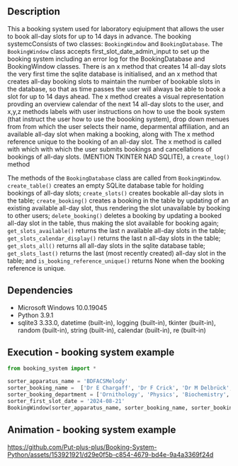 ## Description 
This a booking system used for laboratory eqiuipment that allows the user to book all-day slots for up to 14 days in advance. The booking systemcConsists of two classes: `BookingWindow` and  `BookingDatabase`. The `BookingWindow` class accepts first_slot_date_admin_input to set up the booking system including an error log for the BookingDatabase and BookingWindow classes. There is an x method that creates 14 all-day slots the very first time the sqlite database is initialised, and an x method that creates all-day booking slots to maintain the number of bookable slots in the database, so that as time passes the user will always be able to book a slot for up to 14 days ahead. The x method creates a visual representation provding an overview calendar of the next 14 all-day slots to the user, and x,y,z methods labels with user instructions on how to use the book system (that instruct the user how to use the boooking system), drop down menues from from which the user selects their name, deparmental affiliation, and an available all-day slot when making a booking, along with The x method reference unique to the booking of an all-day slot. The x method is called with which with which the user submits bookings and cancellations of bookings of all-day slots. (MENTION TKINTER NAD SQLITE),  a `create_log()` method

The methods of the `BookingDatabase` class are called from `BookingWindow`. `create_table()` creates an empty SQLite database table for holding bookings of all-day slots; `create_slots()` creates bookable all-day slots in the table; `create_booking()` creates a booking in the table by updating of an existing available all-day slot, thus rendering the slot unavailable by booking to other users; `delete_booking()` deletes a booking by updating a booked all-day slot in the table, thus making the slot available for booking again; `get_slots_available()` returns the last n available all-day slots in the table; `get_slots_calendar_display()` returns the last n all-day slots in the table; `get_slots_all()` returns all all-day slots in the sqlite database table; `get_slots_last()` returns the last (most recently created) all-day slot in the table; and `is_booking_reference_unique()` returns None when the booking reference is unique.  


## Dependencies
* Microsoft Windows 10.0.19045
* Python 3.9.1
* sqlite3 3.33.0, datetime (built-in), logging (built-in), tkinter (built-in), random (built-in), string (built-in), calendar (built-in), re (built-in)
 
## Execution - booking system example   
```python
from booking_system import *

sorter_apparatus_name = 'BDFACSMelody'
sorter_booking_name =  ['Dr E Chargaff', 'Dr F Crick', 'Dr M Delbrück', 'Dr L Pauling', 'Dr J Watson'] 
sorter_booking_department = ['Ornithology', 'Physics', 'Biochemistry', 'Chemistry']
sorter_first_slot_date = '2024-08-21'
BookingWindow(sorter_apparatus_name, sorter_booking_name, sorter_booking_department, sorter_first_slot_date)
```

## Animation - booking system example
https://github.com/Put-plus-plus/Booking-System-Python/assets/153921921/d29e0f5b-c854-4679-bd4e-9a4a3369f24d




